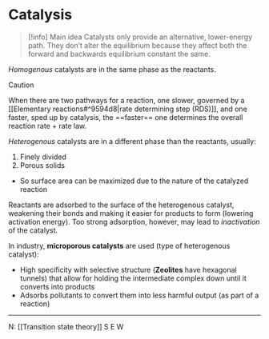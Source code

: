 # Catalysis

>[!info] Main idea
>Catalysts only provide an alternative, lower-energy path. They don’t alter the equilibrium because they affect both the forward and backwards equilibrium constant the same.

*Homogenous* catalysts are in the same phase as the reactants.

>[!caution]
>When there are two pathways for a reaction, one slower, governed by a [[Elementary reactions#^9594d8|rate determining step (RDS)]], and one faster, sped up by catalysis, the ==faster== one determines the overall reaction rate + rate law.

*Heterogenous* catalysts are in a different phase than the reactants, usually:
1. Finely divided
2. Porous solids
- So surface area can be maximized due to the nature of the catalyzed reaction

Reactants are adsorbed to the surface of the heterogenous catalyst, weakening their bonds and making it easier for products to form (lowering activation energy). Too strong adsorption, however, may lead to *inactivation* of the catalyst.

In industry, **microporous catalysts** are used (type of heterogenous catalyst):
- High specificity with selective structure (**Zeolites** have hexagonal tunnels) that allow for holding the intermediate complex down until it converts into products
- Adsorbs pollutants to convert them into less harmful output (as part of a reaction)

---
N: [[Transition state theory]]
S
E
W